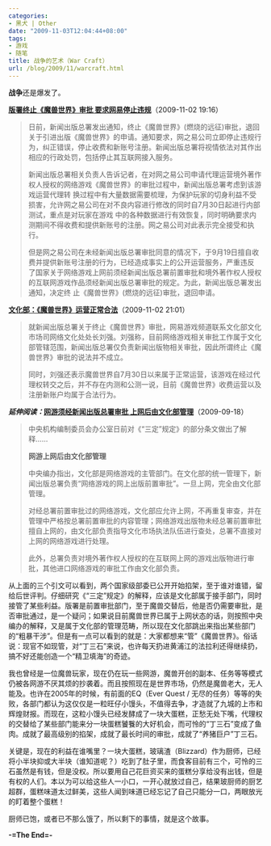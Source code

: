 ```yaml
---
categories:
- 黑犬 | Other
date: "2009-11-03T12:04:44+08:00"
tags:
- 游戏
- 随笔
title: 战争的艺术（War Craft）
url: /blog/2009/11/warcraft.html
---
```

**战争**还是爆发了。

[**版署终止《魔兽世界》审批 要求网易停止违规**][1]（2009-11-02 19:16）

> 日前，新闻出版总署发出通知，终止《魔兽世界》(燃烧的远征)审批，退回关于引进出版《魔兽世界》的申请。通知要求，网之易公司立即停止违规行为，纠正错误，停止收费和新账号注册。新闻出版总署将视情依法对其作出相应的行政处罚，包括停止其互联网接入服务。<!--more-->
> 
> 新闻出版总署相关负责人告诉记者，在对网之易公司申请代理运营境外著作权人授权的网络游戏《魔兽世界》的审批过程中，新闻出版总署考虑到该游戏运营代理转 换过程中有大量数据需要梳理，为保护玩家的切身利益不受损害，允许网之易公司在对不良内容进行修改的同时自7月30日起进行内部测试，重点是对玩家在游戏 中的各种数据进行有效恢复，同时明确要求内测期间不得收费和提供新账号的注册。网之易公司对此表示完全接受和执行。
> 
> 但是网之易公司在未经新闻出版总署审批同意的情况下，于9月19日擅自收费并提供新账号注册的行为，已经造成事实上的公开运营服务，严重违反 了国家关于网络游戏上网前须经新闻出版总署前置审批和境外著作权人授权的互联网游戏作品须经新闻出版总署审批的规定。为此，新闻出版总署发出通知，决定终 止《魔兽世界》(燃烧的远征)审批，退回申请。

[**文化部：《魔兽世界》运营正常合法**][2]（2009-11-02 21:01）

> 就新闻出版总署关于终止《魔兽世界》审批，网易游戏频道联系文化部文化市场司网络文化处处长刘强。刘强称，目前网络游戏相关审批工作属于文化部管辖范围，新闻出版总署仅负责新闻出版物相关审批，因此所谓终止《魔兽世界》审批的说法并不成立。
> 
> 同时，刘强还表示魔兽世界自7月30日以来属于正常运营，该游戏在经过代理权转交之后，并不存在内测和公测一说，目前《魔兽世界》收费运营以及注册新账户均属于合法行为。

***延伸阅读：***[**网游须经新闻出版总署审批 上网后由文化部管理**][3]（2009-09-18）

> 中央机构编制委员会办公室日前对《“三定”规定》的部分条文做出了解释……
> 
> **网游上网后由文化部管理**
> 
> 中央编办指出，文化部是网络游戏的主管部门。在文化部的统一管理下，新闻出版总署负责“网络游戏的网上出版前置审批”。一旦上网，完全由文化部管理。
> 
> 对经总署前置审批过的网络游戏，文化部应允许上网，不再重复审查，并在管理中严格按总署前置审批的内容管理；网络游戏出版物未经总署前置审批擅自上网的，由文化部负责指导文化市场执法队伍进行查处，总署不直接对上网的网络游戏进行处理。
> 
> 此外，总署负责对境外著作权人授权的在互联网上网的游戏出版物进行审批，其他进口网络游戏的审批工作由文化部负责。

<!--more-->

从上面的三个引文可以看到，两个国家级部委已公开开始掐架，至于谁对谁错，留给后世评判。仔细研究《“三定”规定》的解释，应该是文化部属于接手部门，同时接管了某些利益。版署是前置审批部门，至于魔兽交替后，他是否仍需要审批，是否审批通过，是一个疑问；如果说目前魔兽世界已属于上网状态的话，则按照中央编办的解释，又是属于文化部的管理范畴，所以现在文化部跳出来指出某些部门的“粗暴干涉”。但是有一点可以看到的就是：大家都想来“管”《魔兽世界》。俗话说：现官不如现管，对“丁三石”来说，也许每天扔进黄浦江的法拉利还得继续扔，搞不好还能创造一个“精卫填海”的奇迹。

我也曾经是一位魔兽玩家，现在仍在玩一些网游，魔兽开创的副本、任务等等模式仍被各网游不厌其烦的抄袭着。而且按照现在是世界市场，仍然是魔兽老大，无人能及。也许在2005年的时候，有前面的EQ（Ever Quest / 无尽的任务）等等的失败，各部门都认为这仅仅是一粒旺仔小馒头，不值得去争，才造就了九城的上市和辉煌财报。而现在，这粒小馒头已经发酵成了一块大蛋糕，正愁无处下嘴，代理权的交替给了某些部门能来分一块蛋糕饕餮的大好机会，而可怜的“丁三石”变成了鱼肉。成就了最高级别的掐架，成就了最长时间的审批，成就了“养猪巨户”丁三石。

关键是，现在的利益在谁嘴里？一块大蛋糕，玻璃渣（Blizzard）作为厨师，已经将小半块抑或大半块（谁知道呢？）吃到了肚子里，而食客目前有三个，可怜的三石虽然是有钱，但是没权。所以要用自己花巨资买来的蛋糕分享给没有出钱，但是有权的人们。本以为可以给这些人一小口，一开心就放过自己，结果玻厨师的厨艺超群，蛋糕味道太过鲜美，这些人闻到味道已经忘记了自己只能分一口，两眼放光的盯着整个蛋糕！

厨师已饱，或者已不那么饿了，所以剩下的事情，就是这个故事。

**-=The End=-**

 [1]: http://www.cnbeta.com/articles/96873.htm
 [2]: http://www.cnbeta.com/articles/96877.htm
 [3]: http://www.chinanews.com.cn/it/it-itxw/news/2009/09-18/1872863.shtml